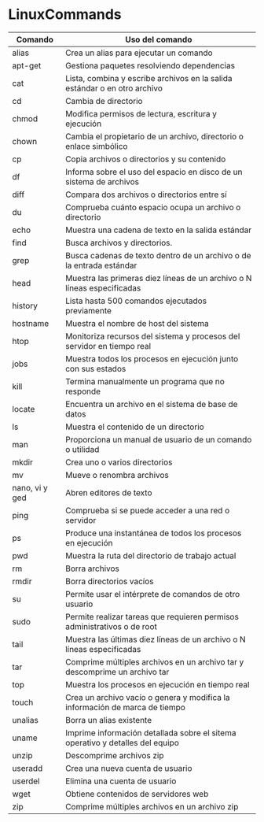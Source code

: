 # LinuxCommands

| Comando  | Uso del comando |
| ------------- | ------------- |
| alias  | Crea un alias para ejecutar un comando |
| apt-get  | Gestiona paquetes resolviendo dependencias |
| cat | Lista, combina y escribe archivos en la salida estándar o en otro archivo |
| cd | Cambia de directorio |
| chmod | Modifica permisos de lectura, escritura y ejecución |
| chown | Cambia el propietario de un archivo, directorio o enlace simbólico |
| cp | Copia archivos o directorios y su contenido |
| df | Informa sobre el uso del espacio en disco de un sistema de archivos |
| diff | 	Compara dos archivos o directorios entre sí |
| du | Comprueba cuánto espacio ocupa un archivo o directorio |
| echo | Muestra una cadena de texto en la salida estándar |
| find | Busca archivos y directorios. |
| grep | Busca cadenas de texto dentro de un archivo o de la entrada estándar |
| head | Muestra las primeras diez líneas de un archivo o N líneas especificadas |
| history | Lista hasta 500 comandos ejecutados previamente |
| hostname | Muestra el nombre de host del sistema |
| htop | Monitoriza recursos del sistema y procesos del servidor en tiempo real |
| jobs | Muestra todos los procesos en ejecución junto con sus estados |
| kill | Termina manualmente un programa que no responde |
| locate | Encuentra un archivo en el sistema de base de datos |
| ls | Muestra el contenido de un directorio |
| man | Proporciona un manual de usuario de un comando o utilidad |
| mkdir | Crea uno o varios directorios |
| mv | Mueve o renombra archivos |
| nano, vi y ged | Abren editores de texto |
| ping | Comprueba si se puede acceder a una red o servidor |
| ps | Produce una instantánea de todos los procesos en ejecución |
| pwd | Muestra la ruta del directorio de trabajo actual |
| rm | Borra archivos |
| rmdir | Borra directorios vacíos |
| su | Permite usar el intérprete de comandos de otro usuario |
| sudo | Permite realizar tareas que requieren permisos administrativos o de root |
| tail | 	Muestra las últimas diez líneas de un archivo o N líneas especificadas |
| tar | Comprime múltiples archivos en un archivo tar y descomprime un archivo tar |
| top | Muestra los procesos en ejecución en tiempo real |
| touch | Crea un archivo vacío o genera y modifica la información de marca de tiempo |
| unalias | Borra un alias existente |
| uname | Imprime información detallada sobre el sitema operativo y detalles del equipo |
| unzip | Descomprime archivos zip |
| useradd | Crea una nueva cuenta de usuario |
| userdel | Elimina una cuenta de usuario |
| wget | Obtiene contenidos de servidores web |
| zip | Comprime múltiples archivos en un archivo zip |

